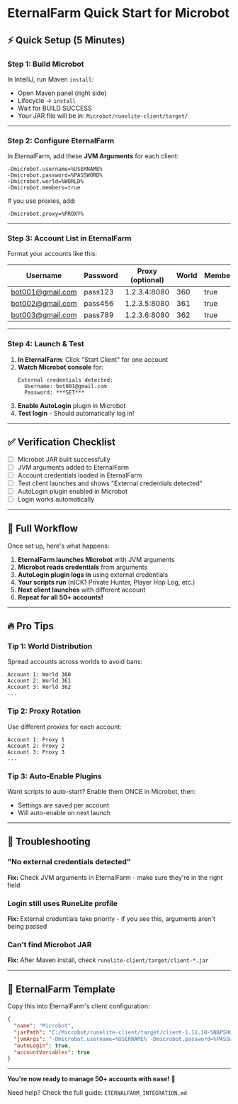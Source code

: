 # EternalFarm Quick Start for Microbot

## ⚡ Quick Setup (5 Minutes)

### Step 1: Build Microbot

In IntelliJ, run Maven `install`:
- Open Maven panel (right side)
- Lifecycle → `install`
- Wait for BUILD SUCCESS
- Your JAR file will be in: `Microbot/runelite-client/target/`

---

### Step 2: Configure EternalFarm

In EternalFarm, add these **JVM Arguments** for each client:

```
-Dmicrobot.username=%USERNAME%
-Dmicrobot.password=%PASSWORD%
-Dmicrobot.world=%WORLD%
-Dmicrobot.members=true
```

If you use proxies, add:
```
-Dmicrobot.proxy=%PROXY%
```

---

### Step 3: Account List in EternalFarm

Format your accounts like this:

| Username | Password | Proxy (optional) | World | Members |
|----------|----------|------------------|-------|---------|
| bot001@gmail.com | pass123 | 1.2.3.4:8080 | 360 | true |
| bot002@gmail.com | pass456 | 1.2.3.5:8080 | 361 | true |
| bot003@gmail.com | pass789 | 1.2.3.6:8080 | 362 | true |

---

### Step 4: Launch & Test

1. **In EternalFarm**: Click "Start Client" for one account
2. **Watch Microbot console** for:
   ```
   External credentials detected:
     Username: bot001@gmail.com
     Password: ***SET***
   ```
3. **Enable AutoLogin** plugin in Microbot
4. **Test login** - Should automatically log in!

---

## ✅ Verification Checklist

- [ ] Microbot JAR built successfully
- [ ] JVM arguments added to EternalFarm
- [ ] Account credentials loaded in EternalFarm
- [ ] Test client launches and shows "External credentials detected"
- [ ] AutoLogin plugin enabled in Microbot
- [ ] Login works automatically

---

## 🎯 Full Workflow

Once set up, here's what happens:

1. **EternalFarm launches Microbot** with JVM arguments
2. **Microbot reads credentials** from arguments
3. **AutoLogin plugin logs in** using external credentials
4. **Your scripts run** (nICK1 Private Hunter, Player Hop Log, etc.)
5. **Next client launches** with different account
6. **Repeat for all 50+ accounts!**

---

## 🔥 Pro Tips

### Tip 1: World Distribution
Spread accounts across worlds to avoid bans:
```
Account 1: World 360
Account 2: World 361
Account 3: World 362
...
```

### Tip 2: Proxy Rotation
Use different proxies for each account:
```
Account 1: Proxy 1
Account 2: Proxy 2
Account 3: Proxy 3
...
```

### Tip 3: Auto-Enable Plugins
Want scripts to auto-start? Enable them ONCE in Microbot, then:
- Settings are saved per account
- Will auto-enable on next launch

---

## 🐛 Troubleshooting

### "No external credentials detected"
**Fix:** Check JVM arguments in EternalFarm - make sure they're in the right field

### Login still uses RuneLite profile
**Fix:** External credentials take priority - if you see this, arguments aren't being passed

### Can't find Microbot JAR
**Fix:** After Maven install, check `runelite-client/target/client-*.jar`

---

## 📝 EternalFarm Template

Copy this into EternalFarm's client configuration:

```json
{
  "name": "Microbot",
  "jarPath": "C:/Microbot/runelite-client/target/client-1.11.18-SNAPSHOT-shaded.jar",
  "jvmArgs": "-Dmicrobot.username=%USERNAME% -Dmicrobot.password=%PASSWORD% -Dmicrobot.proxy=%PROXY% -Dmicrobot.world=%WORLD% -Dmicrobot.members=true",
  "autoLogin": true,
  "accountVariables": true
}
```

---

**You're now ready to manage 50+ accounts with ease!** 🎉

Need help? Check the full guide: `ETERNALFARM_INTEGRATION.md`



